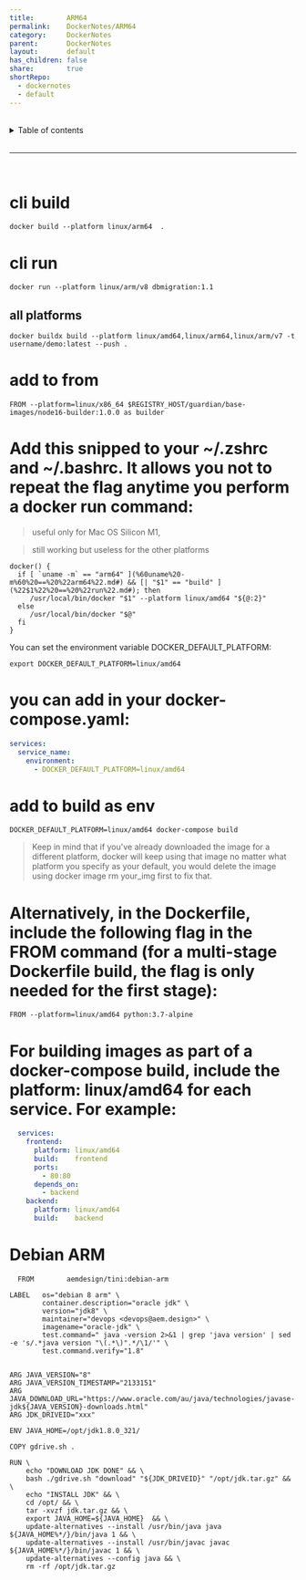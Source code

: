 ```yaml
---
title:        ARM64  
permalink:    DockerNotes/ARM64  
category:     DockerNotes  
parent:       DockerNotes  
layout:       default  
has_children: false  
share:        true  
shortRepo:  
  - dockernotes  
  - default            
---
```

  
  
<br/>            
  
<details markdown="block">                  
<summary>                  
Table of contents                  
</summary>                  
{: .text-delta }                  
1. TOC                  
{:toc}                  
</details>                  
  
<br/>                  
  
***                  
  
<br/>  
  
# cli build  
  
```shell  
docker build --platform linux/arm64  .  
```  
  
# cli run  
  
```shell  
docker run --platform linux/arm/v8 dbmigration:1.1  
```  
  
## all platforms  
  
```shell  
docker buildx build --platform linux/amd64,linux/arm64,linux/arm/v7 -t username/demo:latest --push .  
```  
  
# add to from  
  
```shell  
FROM --platform=linux/x86_64 $REGISTRY_HOST/guardian/base-images/node16-builder:1.0.0 as builder  
```  
  
# Add this snipped to your ~/.zshrc and ~/.bashrc. It allows you not to repeat the flag anytime you perform a docker run command:  
  
> useful only for Mac OS Silicon M1,  
  
> still working but useless for the other platforms  
  
```shell  
docker() {  
  if [ `uname -m` == "arm64" ](%60uname%20-m%60%20==%20%22arm64%22.md#) && [| "$1" == "build" ](%22$1%22%20==%20%22run%22.md#); then  
     /usr/local/bin/docker "$1" --platform linux/amd64 "${@:2}"  
  else  
     /usr/local/bin/docker "$@"  
  fi  
}  
```  
  
You can set the environment variable DOCKER_DEFAULT_PLATFORM:  
  
```shell  
export DOCKER_DEFAULT_PLATFORM=linux/amd64  
```  
  
# you can add in your docker-compose.yaml:  
  
```yaml  
services:  
  service_name:  
    environment:  
      - DOCKER_DEFAULT_PLATFORM=linux/amd64  
```  
  
# add to build as env  
  
```shell  
DOCKER_DEFAULT_PLATFORM=linux/amd64 docker-compose build  
```  
  
> Keep in mind that if you've already downloaded the image for a different platform, docker will keep using that image no matter what platform you specify as your default, you would delete the image using docker image rm your_img first to fix that.  
  
# Alternatively, in the Dockerfile, include the following flag in the FROM command (for a multi-stage Dockerfile build, the flag is only needed for the first stage):  
  
```shell  
FROM --platform=linux/amd64 python:3.7-alpine  
```  
  
# For building images as part of a docker-compose build, include the platform: linux/amd64 for each service. For example:  
  
```yaml  
  services:  
    frontend:  
      platform: linux/amd64  
      build:    frontend  
      ports:  
        - 80:80  
      depends_on:  
        - backend  
    backend:  
      platform: linux/amd64  
      build:    backend   
```  
  
# Debian ARM  
  
```shell  
  FROM        aemdesign/tini:debian-arm  
  
LABEL   os="debian 8 arm" \  
        container.description="oracle jdk" \  
        version="jdk8" \  
        maintainer="devops <devops@aem.design>" \  
        imagename="oracle-jdk" \  
        test.command=" java -version 2>&1 | grep 'java version' | sed -e 's/.*java version "\(.*\)".*/\1/'" \  
        test.command.verify="1.8"  
  
  
ARG JAVA_VERSION="8"  
ARG JAVA_VERSION_TIMESTAMP="2133151"  
ARG JAVA_DOWNLOAD_URL="https://www.oracle.com/au/java/technologies/javase-jdk${JAVA_VERSION}-downloads.html"  
ARG JDK_DRIVEID="xxx"  
  
ENV JAVA_HOME=/opt/jdk1.8.0_321/  
  
COPY gdrive.sh .  
  
RUN \  
    echo "DOWNLOAD JDK DONE" && \  
    bash ./gdrive.sh "download" "${JDK_DRIVEID}" "/opt/jdk.tar.gz" && \  
    echo "INSTALL JDK" && \  
    cd /opt/ && \  
    tar -xvzf jdk.tar.gz && \  
    export JAVA_HOME=${JAVA_HOME}  && \  
    update-alternatives --install /usr/bin/java java ${JAVA_HOME%*/}/bin/java 1 && \  
    update-alternatives --install /usr/bin/javac javac ${JAVA_HOME%*/}/bin/javac 1 && \  
    update-alternatives --config java && \  
    rm -rf /opt/jdk.tar.gz  
```